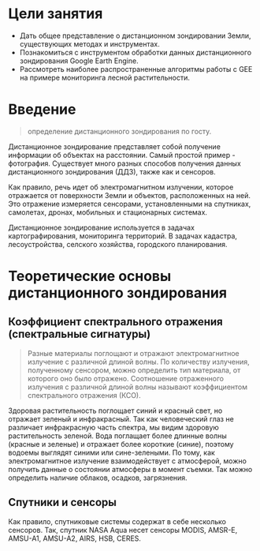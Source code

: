 # Цели занятия
* Дать общее представление о дистанционном зондировании Земли, существующих методах и инструментах.
* Познакомиться с инструментом обработки данных дистанционного зондирования Google Earth Engine.
* Рассмотреть наиболее распространенные алгоритмы работы с GEE на примере мониторинга лесной растительности.

# Введение
> определение дистанционного зондирования по госту.

Дистанционное зондирование представляет собой получение информации об объектах на расстоянии.
Самый простой пример - фотография.
Существует много разных способов получения данных дистанционного зондирования (ДДЗ), также как и сенсоров.

Как правило, речь идет об электромагнитном излучении, которое отражается от поверхности Земли и объектов, расположенных на ней.
Это отражение измеряется сенсорами, установленными на спутниках, самолетах, дронах, мобильных и стационарных системах.

Дистанционное зондирование используется в задачах картографирования, мониторинга территорий.
В задачах кадастра, лесоустройства, селского хозяйства, городского планирования.

# Теоретические основы дистанционного зондирования


## Коэффициент спектрального отражения (спектральные сигнатуры)
> Разные материалы поглощают и отражают электромагнитное излучение с различной длиной волны.
По количеству излучения, полученному сенсором, можно определить тип материала, от которого оно было отражено.
Соотношение отраженного излучения с различной длиной волны называют коэффициентом спектрального отражения (КСО).

Здоровая растительность поглощает синий и красный свет, но отражает зеленый и инфракрасный.
Так как человеческий глаз не различает инфракрасную часть спектра, мы видим здоровую растительность зеленой.
Вода поглащает более длинные волны (красные и зеленые) и отражает более короткие (синие), поэтому водоемы выглядят синими или сине-зелеными.
По тому, как электромагнитное излучение взаимодействует с атмосферой, можно получить данные о состоянии атмосферы в момент съемки.
Так можно определить наличие облаков, осадков, загрязнения.

## Спутники и сенсоры
Как правило, спутниковые системы содержат в себе несколько сенсоров.
Так, спутник NASA Aqua несет сенсоры MODIS, AMSR-E, AMSU-A1, AMSU-A2, AIRS, HSB, CERES.
